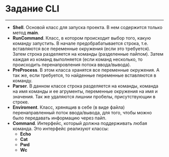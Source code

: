 # Задание CLI
---

-  **Shell**. 
Основой класс для запуска проекта. В нем содержится только метод **main**.
- **RunCommand**.
Класс, в котором происходит выбор того, какую команду запустить. В начале предобрабатывается строка, т.е. вставляются все переменные окружения (если это требуется). Затем строка разделяется на команды (разделенные пайпом). Затем каждая из команд выполняется (если команд несколько, то происходить перенапровления потока ввода/вывода).
- **PreProcess**.
В этом класса хранятся все переменные окружения. А так же, если требуется, то найденные переменные вставляются в команду.
- **Parser**.
В данном классе строка разделяется на команды, команда на имя команды и ее агрументы, переменные окружения на имя и значения. Так же удаляются лишнии пробелы, присутствующии в строке.
- **Enviroment**.
Класс, хрянящив в себе (в виде файла) перенаправленный поток ввода/вывода, для того, чтобы можно было передавать информацию через пайп.
- **Command**. Интерфейс, который должна поддерживать любая команда. Это интерфейс реализуют классы:
	- **Echo**
	- **Cat**
	- **Pwd**
	- **Wc**
